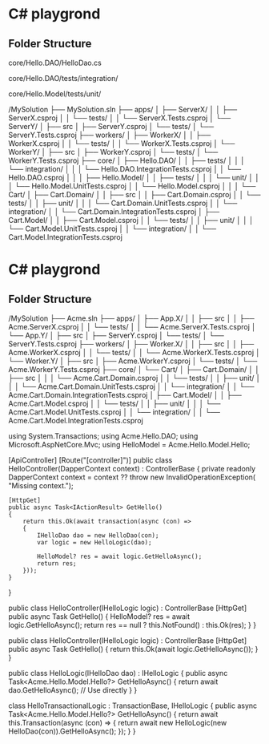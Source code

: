 # C# playgrond

## Folder Structure
core/Hello.DAO/HelloDao.cs

core/Hello.DAO/tests/integration/

core/Hello.Model/tests/unit/


/MySolution
├── MySolution.sln
├── apps/
│   ├── ServerX/
│   │   ├── ServerX.csproj
│   │   └── tests/
│   │       └── ServerX.Tests.csproj
│   └── ServerY/
│       ├── src
│       ├── ServerY.csproj
│       └── tests/
│           └── ServerY.Tests.csproj
├── workers/
│   ├── WorkerX/
│   │   ├── WorkerX.csproj
│   │   └── tests/
│   │       └── WorkerX.Tests.csproj
│   └── WorkerY/
│       ├── src
│       ├── WorkerY.csproj
│       └── tests/
│           └── WorkerY.Tests.csproj
├── core/
│   ├── Hello.DAO/
│   │   ├── tests/
│   │   │   └── integration/
│   │   │       └── Hello.DAO.IntegrationTests.csproj
│   │   └── Hello.DAO.csproj
│   │
│   ├── Hello.Model/
│   │   ├── tests/
│   │   │   └── unit/
│   │   │       └── Hello.Model.UnitTests.csproj
│   │   └── Hello.Model.csproj
│   │
│   └── Cart/
│       ├── Cart.Domain/
│       │   ├── src
│       │   ├── Cart.Domain.csproj
│       │   └── tests/
│       │       ├── unit/
│       │       │   └── Cart.Domain.UnitTests.csproj
│       │       └── integration/
│       │           └── Cart.Domain.IntegrationTests.csproj
│       ├── Cart.Model/
│       │   ├── Cart.Model.csproj
│       │   └── tests/
│       │       ├── unit/
│       │       │   └── Cart.Model.UnitTests.csproj
│       │       └── integration/
│       │           └── Cart.Model.IntegrationTests.csproj


# C# playgrond

## Folder Structure

/MySolution
├── Acme.sln
├── apps/
│   ├── App.X/
│   │   ├── src
│   │   ├── Acme.ServerX.csproj
│   │   └── tests/
│   │       └── Acme.ServerX.Tests.csproj
│   └── App.Y/
│       ├── src
│       ├── ServerY.csproj
│       └── tests/
│           └── ServerY.Tests.csproj
├── workers/
│   ├── Worker.X/
│   │   ├── src
│   │   ├── Acme.WorkerX.csproj
│   │   └── tests/
│   │       └── Acme.WorkerX.Tests.csproj
│   └── Worker.Y/
│       ├── src
│       ├── Acme.WorkerY.csproj
│       └── tests/
│           └── Acme.WorkerY.Tests.csproj
├── core/
│   └── Cart/
│       ├── Cart.Domain/
│       │   ├── src
│       │   │   └── Acme.Cart.Domain.csproj
│       │   └── tests/
│       │       ├── unit/
│       │       │   └── Acme.Cart.Domain.UnitTests.csproj
│       │       └── integration/
│       │           └── Acme.Cart.Domain.IntegrationTests.csproj
│       ├── Cart.Model/
│       │   ├── Acme.Cart.Model.csproj
│       │   └── tests/
│       │       ├── unit/
│       │       │   └── Acme.Cart.Model.UnitTests.csproj
│       │       └── integration/
│       │           └── Acme.Cart.Model.IntegrationTests.csproj



using System.Transactions;
using Acme.Hello.DAO;
using Microsoft.AspNetCore.Mvc;
using HelloModel = Acme.Hello.Model.Hello;

[ApiController]
[Route("[controller]")]
public class HelloController(DapperContext context) : ControllerBase
{
    private readonly DapperContext context = context ?? throw new InvalidOperationException(
              "Missing context.");

    [HttpGet]
    public async Task<IActionResult> GetHello()
    {
        return this.Ok(await transaction(async (con) =>
        {
            IHelloDao dao = new HelloDao(con);
            var logic = new HelloLogic(dao);

            HelloModel? res = await logic.GetHelloAsync();
            return res;
        }));
    }
}

public class HelloController(IHelloLogic logic) : ControllerBase
[HttpGet]
public async Task<IActionResult> GetHello()
{
    HelloModel? res = await logic.GetHelloAsync();
    return res == null ? this.NotFound() : this.Ok(res);
}
}


public class HelloController(IHelloLogic logic) : ControllerBase
[HttpGet]
public async Task<IActionResult> GetHello()
{
    return this.Ok(await logic.GetHelloAsync());
}
}

public class HelloLogic(IHelloDao dao)  : IHelloLogic
{
    public async Task<Acme.Hello.Model.Hello?> GetHelloAsync()
    {
        return await dao.GetHelloAsync(); // Use directly
    }
}

class HelloTransactionalLogic : TransactionBase, IHelloLogic
{
    public async Task<Acme.Hello.Model.Hello?> GetHelloAsync()
    {
        return await this.Transaction(async (con) =>
        {
            return await new HelloLogic(new HelloDao(con)).GetHelloAsync();
        });
    }
}
